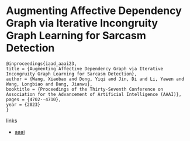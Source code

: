 # Augmenting Affective Dependency Graph via Iterative Incongruity Graph Learning for Sarcasm Detection

```
@inproceedings{iaad_aaai23,
title = {Augmenting Affective Dependency Graph via Iterative Incongruity Graph Learning for Sarcasm Detection},
author = {Wang, Xiaobao and Dong, Yiqi and Jin, Di and Li, Yawen and Wang, Longbiao and Dang, Jianwu},
booktitle = {Proceedings of the Thirty-Seventh Conference on Association for the Advancement of Artificial Intelligence (AAAI)},
pages = {4702--4710},
year = {2023}
}
```

links
- [aaai](https://ojs.aaai.org/index.php/AAAI/article/view/25594)
